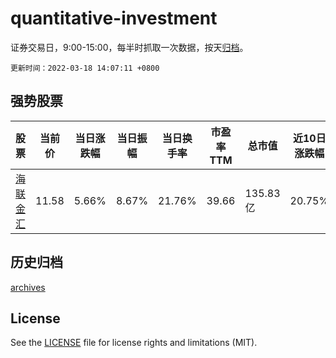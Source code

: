 # quantitative-investment

证券交易日，9:00-15:00，每半时抓取一次数据，按天[归档](archives)。

`更新时间：2022-03-18 14:07:11 +0800`

## 强势股票

|股票|当前价|当日涨跌幅|当日振幅|当日换手率|市盈率TTM|总市值|近10日涨跌幅|
|----|----|----|----|----|----|----|----|
|[海联金汇](https://xueqiu.com/S/SZ002537)|11.58|5.66%|8.67%|21.76%|39.66|135.83亿|20.75%|

## 历史归档

[archives](archives)

## License

See the [LICENSE](LICENSE) file for license rights and limitations (MIT).